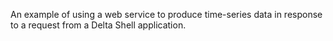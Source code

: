 An example of using a web service to produce time-series data in response to a request from a Delta Shell application.
